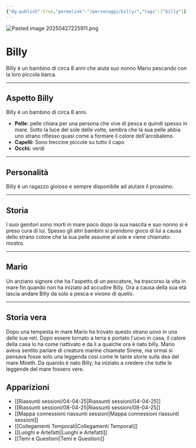 ```yaml
---
{"dg-publish":true,"permalink":"/personaggi/billy/","tags":["billy"]}
---
```


![Pasted image 20250427225911.png](/img/user/Immagini/Pasted%20image%2020250427225911.png)
# Billy

Billy è un bambino di circa 8 anni che aiuta suo nonno Mario pescando con la loro piccola barca.

---
## Aspetto Billy
Billy è un bambino di circa 8 anni.
- **Pelle:** pelle chiara per una persona che vive di pesca e quindi spesso in mare. Sotto la luce del sole delle volte, sembra che la sua pelle abbia uno strano riflesso quasi come a formare il colore dell'arcobaleno.
- **Capelli:** Sono treccine piccole su tutto il capo
- **Occhi:** verdi

---
## Personalità
Billy è un ragazzo gioioso e sempre disponibile ad aiutare il prossimo.

---
## Storia
I suoi genitori sono morti in mare poco dopo la sua nascita e suo nonno si è preso cura di lui. Spesso gli altri bambini si prendono gioco di lui a causa dello strano colore che la sua pelle assume al sole e viene chiamato: mostro.

---
## Mario
Un anziano signore che ha l'aspetto di un pescatore, ha trascorso la vita in mare fin quando non ha iniziato ad accudire Billy. Ora a causa della sua età lascia andare Billy da solo a pesca e vivono di quello.

---
## Storia vera
Dopo una tempesta in mare Mario ha trovato questo strano uovo in una delle sue reti. Dopo essere tornato a terra e portato l'uovo in casa, il calore della casa lo ha come riattivato e da lì a qualche ora è nato billy. Mario aveva sentito parlare di creature marine chiamate Sirene, ma ormai si pensava fosse solo una leggenda così come le tante storie sulla dea del mare Mireth. Da quando è nato Billy, ha iniziato a credere che tutte le leggende del mare fossero vere.

## Apparizioni
- [[Riassunti sessioni/04-04-25\|Riassunti sessioni/04-04-25]]
- [[Riassunti sessioni/08-04-25\|Riassunti sessioni/08-04-25]]
- [[Mappa connessioni riassunti sessioni\|Mappa connessioni riassunti sessioni]]
- [[Collegamenti Temporali\|Collegamenti Temporali]]
- [[Luoghi e Artefatti\|Luoghi e Artefatti]]
- [[Temi e Questioni\|Temi e Questioni]]